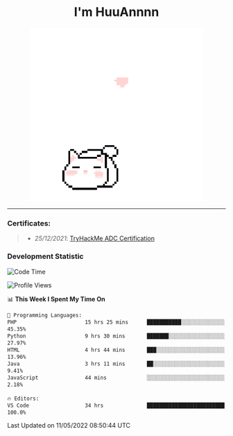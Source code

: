 <h1 align='center'>I'm HuuAnnnn</h1>
<p align="center">
 <img src="cat_intro.gif" />
</p>

___

### Certificates:
>- *25/12/2021*: [TryHackMe ADC Certification](https://tryhackme-certificates.s3-eu-west-1.amazonaws.com/THM-HKVVJOIWJA.png)


### Development Statistic

<!--START_SECTION:waka-->
![Code Time](http://img.shields.io/badge/Code%20Time-189%20hrs%2052%20mins-blue)

![Profile Views](http://img.shields.io/badge/Profile%20Views-0-blue)

📊 **This Week I Spent My Time On** 

```text
💬 Programming Languages: 
PHP                      15 hrs 25 mins      ███████████░░░░░░░░░░░░░░   45.35% 
Python                   9 hrs 30 mins       ███████░░░░░░░░░░░░░░░░░░   27.97% 
HTML                     4 hrs 44 mins       ███░░░░░░░░░░░░░░░░░░░░░░   13.96% 
Java                     3 hrs 11 mins       ██░░░░░░░░░░░░░░░░░░░░░░░   9.41% 
JavaScript               44 mins             ░░░░░░░░░░░░░░░░░░░░░░░░░   2.18%

🔥 Editors: 
VS Code                  34 hrs              █████████████████████████   100.0%

```


 Last Updated on 11/05/2022 08:50:44 UTC
<!--END_SECTION:waka-->
